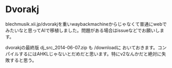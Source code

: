 # Dvorakj

blechmusik.xii.jp/dvorakjを重いwaybackmachineからじゃなくて普通にwebでみたいなと思ってAIで移植しました。問題がある場合はissueなどでお願いします。

dvorakjの最終版 dj_src_2014-06-07.zip も /downloadに おいておきます。コンパイルするにはAHKLじゃないとだめだと思います。特にv2なんかだと絶対に失敗すると思う。

